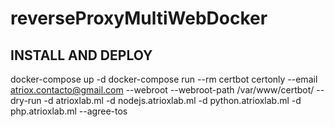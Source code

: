 # reverseProxyMultiWebDocker

## INSTALL AND DEPLOY
docker-compose up -d
docker-compose run --rm certbot certonly --email atriox.contacto@gmail.com --webroot --webroot-path /var/www/certbot/ --dry-run -d atrioxlab.ml -d nodejs.atrioxlab.ml -d python.atrioxlab.ml -d php.atrioxlab.ml --agree-tos
